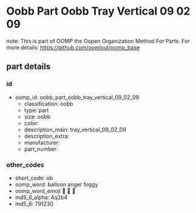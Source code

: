 # Oobb Part Oobb Tray Vertical 09 02 09  

note: This is part of OOMP the Oopen Organization Method For Parts. For more details: https://github.com/oomlout/oomp_base

##  part details





### id
* oomp_id: oobb_part_oobb_tray_vertical_09_02_09
  * classification: oobb
  * type: part
  * size: oobb
  * color: 
  * description_main: tray_vertical_09_02_09
  * description_extra: 
  * manufacturer: 
  * part_number: 

### other_codes
* short_code: ob
* oomp_word: balloon anger foggy
* oomp_word_emoji :balloon: :anger: :foggy:
* md5_6_alpha: 4q2b4
* md5_6: 791230